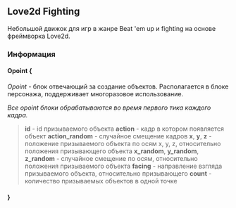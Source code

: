Love2d Fighting
---
Небольшой движок для игр в жанре Beat 'em up и fighting на основе фреймворка Love2d.

### Информация

#### Opoint {

*Opoint* - блок отвечающий за создание объектов. Располагается в блоке *<frame>* персонажа, поддерживает многоразовое использование.

*Все opoint блоки обрабатываются во время первого тика каждого кадра.*

> **id** - id призываемого объекта
> **action** - кадр в котором появляется объект
> **action_random** - случайное смещение кадров
> **x**, **y**, **z** - положение призываемого объекта по осям x, y, z, относительно положения призывающего объекта
> **x_random**, **y_random**, **z_random** - случайное смещение по осям, относительно положения призываемого объекта
> **facing** - направление взгляда призываемого объекта, относительно призывающего
> **count** - количество призываемых объектов в одной точке

#### }
